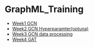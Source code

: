 # GraphML_Training
- [Week1 GCN](https://github.com/RadiumStar/GraphML_Training/tree/main/Week1_GCN)
- [Week2 GCN Hyperparamter(optuna)](https://github.com/RadiumStar/GraphML_Training/tree/main/Week2_GCN_optuna)
- [Week3 GCN data processing](https://github.com/RadiumStar/GraphML_Training/tree/main/Week3)
- [Week4 GAT](https://github.com/RadiumStar/GraphML_Training/tree/main/Week4)
